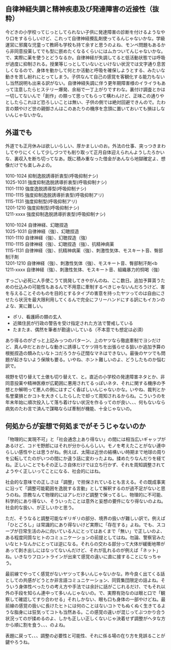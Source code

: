 ﻿## 自律神経失調と精神疾患及び発達障害の近接性（抜粋）

今どきの小学校ってじっとしてられない子供に発達障害の診断を付けるようなやり口をするらしいけど、これって自律神経攪乱剤使ってるんじゃないかな。学級運営に邪魔な児童って教師も学校も持て余すと思うのよね、モンペ問題もあるから非同意投薬してでも型に嵌めたくなるくらいにはムカついてんじゃないかな。で、実際に薬を使うとどうなるか。自律神経が失調してると低活動状態では呼吸が過度に抑制される。授業等じっとしていないといけない状況では文字通り息苦しくなるので、身体を動かして何とか活動と呼吸を確保しようとする、みたいな動きを苦し紛れにとってしまう。子供なんて自己の感覚を客観化する能力もないし当然説明も出来る訳がない。自律神経失調に伴う更年期障害様のイライラもあって注意したらヒステリー爆発、余裕で一丁上がりですわな。裏付け調査とかは一切してないんで「創作」の類って思ってもらって構わんけど、正味この通りやとしたらこれほど恐ろしいことは無い、子供の側では絶対回避できんので。たわ言の類やけど世の親御さんはこのあたりの機序を念頭に置いておいても損はしないんじゃないかな。


## 外道でも

外道でも正月休みは欲しいらしい、厚かましいのお。外法の仕事、突っつきまわしてやりにくくして少しづつでも削り取って正月自体迎えられんようしたろかいな、裏収入を断ち切ってなあ。既に積み重なった借金があんなら地獄確定よ、想像だけでも楽しみよの。

1010-1024 抑制逸脱誘導折衷型(呼吸抑制ナシ)<br>
1025-1031 強度抑制逸脱誘導折衷型(呼吸抑制ナシ)<br>
1101-1110 強度逸脱誘導型(呼吸抑制ナシ)<br>
1110-1115 強度抑制逸脱誘導折衷型(呼吸抑制アリ)<br>
1115-1131 強度抑制型(呼吸抑制アリ)<br>
1201-1210 強度抑制型(呼吸抑制ナシ)<br>
1211-xxxx 強度抑制逸脱誘導折衷型(呼吸抑制ナシ)<br>


1010-1024 自律神経、幻聴捏造<br>
1025-1031 自律神経（強）、幻聴捏造<br>
1101-1110 自律神経（強）、幻聴捏造（強）<br>
1110-1115 自律神経（強）、幻聴捏造（強）、抗精神病薬<br>
1115-1131 自律神経（強）、抗精神病薬（強）、刺激性気体、モスキート音、臀部制汗剤<br>
1201-1210 自律神経（強）、刺激性気体（強）、モスキート音、臀部制汗剤<b
1211-xxxx 自律神経（強）、刺激性気体、モスキート音、組織暴力的恫喝（強）

すっごい必死に人手使こうて挑発してきやがんのね、ここ数日。追加予算貰うための仕込みの可能性もあるんで不用意に牽制するべきじゃないんだろうけど、害を与えることそのものを目的とするタイプの害意を持ったヤツってのは自由にさせたら状況を最大限利用してくるんで完全にフリーハンドにする訳にもイカンのよな、実に難しい。

- ポリ、看護師の類の玄人
- 近隣住民が行政の警告を受け指定された方法で警戒している
- たまたま、偶然を筆者が勘違いしている（不本意でも想定は必須）

あり得るのがざっと上記みっつのパターン、上のヤツなら徹底牽制でヨシだけど、真ん中だとおかしな動きに誘導してケツ持ちを出張らせる狙いか追加予算の根拠捏造の類みたいなトコだろうから迂闊なマネはできない。最後のヤツでも問題が起きないよう保険も要る。いやね、ホント難しいのよ、どうしたものか悩む訳で。

視野を切り替えて土俵も切り替えて、と。直近の小学校の発達障害ネタとか、非同意投薬や精神医療が広範囲に悪用されてるっぽいネタ、それに関する機序の予想とか解明って悪人の側にはすごく香ばしいんじゃないかな。いやね、裁判とか名誉棄損とかコトを大きくしたらしたで却って周知されるからね。こういうのを年末年始に順次投入して落ち着けない状況を作るってのが良い、、、何もないなら病気のたわ言で済んで謀略ならば牽制が機能、十全じゃないの。


## 何処からが妄想で何処までがそうじゃないのか

「物理的に実現不可」と「社会通念上あり得ない」の間には相当広いギャップがあるけど、コドモ野郎にはそれが分からんらしい。モノを考えたことがない連中らしい感性やとは思うがね。例えば、太陽は近世の結構いい時期まで地球の周りを公転してたのがいつの間にか違う話に変わったよね。揉めたりなんだりを経てね。正しいことでもその正しさ自体だけでは立ち行かず、それを周知調整されてようやく正しいってことになる、社会的にはね。

社会的な意味での正しさは「調整」で担保されているとも言える。その既成事実に沿って「調整可能範囲を逸脱する言動」として解釈するのが過不足がないと思うのね。宗教なんて物理的にはアレだけど調整で保ってるし、物理的に不可能、科学的にあり得ない、そういったことは意外と妄想の要件になり得ないのよね。社会的な扱い、が正しいかと思う。

ただ、そうなると調整可能なギリギリの部分、境界の扱いが難しい訳で。例えば「ひとごろし」は常識的にあり得ないけど実際に「存在する」よね。でも、スコープが日常生活のみに向いている人にとってはあくまで「無い」で正しいのよ、ある程度同質なヒトのコミュニケーションの前提としてはね。勿論、警察官みたいなヒトなんかにとっては逆になる。それらの交わる部分って大体が緩衝地帯があって剥き出しにはなってないんだけど、それが乱れるのが例えば「ネット」ね。いきなりフロントラインが出来て感覚の違いに直に接することになっちゃう。

最前線でやってく感覚がないヤツって多いんじゃないかな。昨今良く出てくる話としての共感がどうとか非言語コミュニケーション、同質集団限定の話よね。そういう身体性べったりの考え方や手法では余計に話がこじれるだけ、でもそれ以外の手段を知らん連中って多いんじゃないの。で、実際有効なのは眼と口で「観察して確認してすり合わせる」それしかない、眼も口も身体の一部やけどね。最前線の感覚の扱いに長けたヒトには何のことはないコトでもぬくぬく生きてるような脂身には狂気ってコトも当然ある。この感覚の違いが混じってぶつかり合う状況ってのが揉めるのよ、しかも正しい正しくないじゃ決着せず調整がヘタな方から順に割を食う、、、のよね。

表題に戻って、、、調整の必要性と可能性、それに係る場の在り方を見誤ることが鍵やろうね。